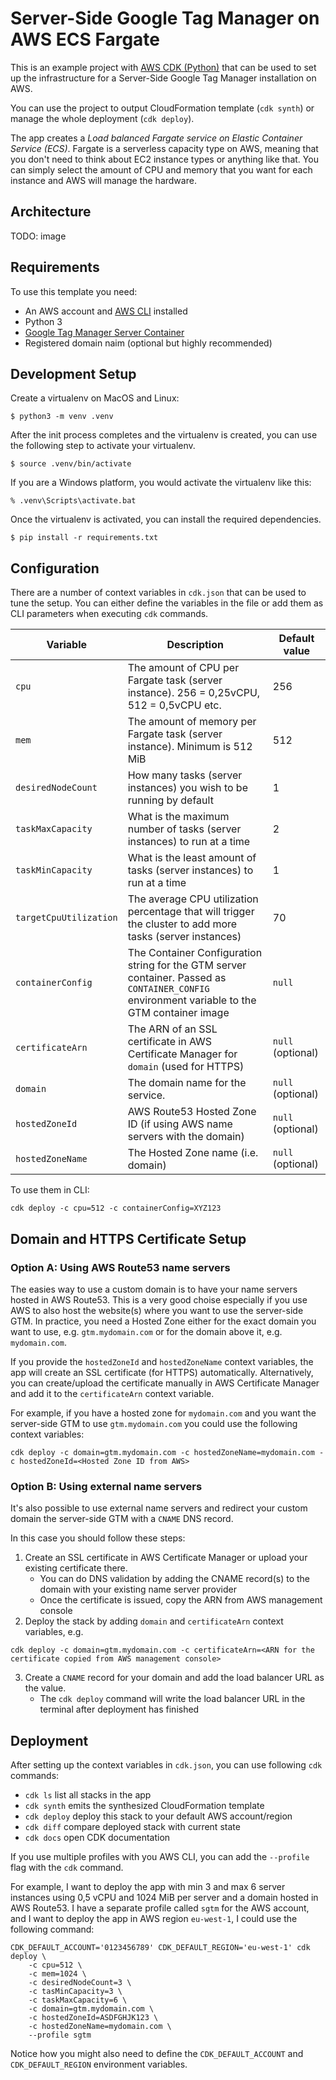 
# Server-Side Google Tag Manager on AWS ECS Fargate

This is an example project with [AWS CDK (Python)](https://docs.aws.amazon.com/cdk/api/v2/python/index.html)
that can be used to set up the infrastructure for a Server-Side Google Tag Manager installation on AWS.

You can use the project to output CloudFormation template (`cdk synth`) or manage the whole deployment (`cdk deploy`).

The app creates a *Load balanced Fargate service on Elastic Container Service (ECS)*. Fargate is a serverless
capacity type on AWS, meaning that you don't need to think about EC2 instance types or anything like that.
You can simply select the amount of CPU and memory that you want for each instance and AWS will manage the hardware.

## Architecture

TODO: image

## Requirements

To use this template you need:

- An AWS account and [AWS CLI](https://aws.amazon.com/cli/) installed
- Python 3
- [Google Tag Manager Server Container](https://developers.google.com/tag-platform/tag-manager/server-side)
- Registered domain naim (optional but highly recommended)

## Development Setup

Create a virtualenv on MacOS and Linux:

```
$ python3 -m venv .venv
```

After the init process completes and the virtualenv is created, you can use the following
step to activate your virtualenv.

```
$ source .venv/bin/activate
```

If you are a Windows platform, you would activate the virtualenv like this:

```
% .venv\Scripts\activate.bat
```

Once the virtualenv is activated, you can install the required dependencies.

```
$ pip install -r requirements.txt
```

## Configuration

There are a number of context variables in `cdk.json` that can be used to tune the setup.
You can either define the variables in the file or add them as CLI parameters when
executing `cdk` commands.

| Variable | Description | Default value |
|-|-|-|
| `cpu` | The amount of CPU per Fargate task (server instance). 256 = 0,25vCPU, 512 = 0,5vCPU etc. | 256 |
| `mem` | The amount of memory per Fargate task (server instance). Minimum is 512 MiB | 512 |
| `desiredNodeCount` | How many tasks (server instances) you wish to be running by default | 1 |
| `taskMaxCapacity` | What is the maximum number of tasks (server instances) to run at a time | 2 |
| `taskMinCapacity` | What is the least amount of tasks (server instances) to run at a time | 1 |
| `targetCpuUtilization` | The average CPU utilization percentage that will trigger the cluster to add more tasks (server instances) | 70 |
| `containerConfig` | The Container Configuration string for the GTM server container. Passed as `CONTAINER_CONFIG` environment variable to the GTM container image | `null` |
| `certificateArn` | The ARN of an SSL certificate in AWS Certificate Manager for `domain` (used for HTTPS) | `null` (optional) |
| `domain` | The domain name for the service. | `null` (optional) |
| `hostedZoneId` | AWS Route53 Hosted Zone ID (if using AWS name servers with the domain) | `null` (optional) |
| `hostedZoneName` | The Hosted Zone name (i.e. domain) | `null` (optional) |

To use them in CLI:

```
cdk deploy -c cpu=512 -c containerConfig=XYZ123
```

## Domain and HTTPS Certificate Setup

### Option A: Using AWS Route53 name servers

The easies way to use a custom domain is to have your name servers hosted in AWS Route53. This is a very good choise especially if you use
AWS to also host the website(s) where you want to use the server-side GTM. In practice, you need a Hosted Zone either for the exact domain 
you want to use, e.g. `gtm.mydomain.com` or for the domain above it, e.g. `mydomain.com`.

If you provide the `hostedZoneId` and `hostedZoneName` context variables, the app will create an SSL certificate (for HTTPS) automatically.
Alternatively, you can create/upload the certificate manually in AWS Certificate Manager and add it to the `certificateArn` context variable.

For example, if you have a hosted zone for `mydomain.com` and you want the server-side GTM to use `gtm.mydomain.com` you could use the following
context variables:

```
cdk deploy -c domain=gtm.mydomain.com -c hostedZoneName=mydomain.com -c hostedZoneId=<Hosted Zone ID from AWS>
```

### Option B: Using external name servers

It's also possible to use external name servers and redirect your custom domain the server-side GTM with a `CNAME` DNS record.

In this case you should follow these steps:

1. Create an SSL certificate in AWS Certificate Manager or upload your existing certificate there.
    - You can do DNS validation by adding the CNAME record(s) to the domain with your existing name server provider
    - Once the certificate is issued, copy the ARN from AWS management console
2. Deploy the stack by adding `domain` and `certificateArn` context variables, e.g.
```
cdk deploy -c domain=gtm.mydomain.com -c certificateArn=<ARN for the certificate copied from AWS management console>
```
3. Create a `CNAME` record for your domain and add the load balancer URL as the value.
    - The `cdk deploy` command will write the load balancer URL in the terminal after deployment has finished

## Deployment

After setting up the context variables in `cdk.json`, you can use following `cdk` commands:

 * `cdk ls`          list all stacks in the app
 * `cdk synth`       emits the synthesized CloudFormation template
 * `cdk deploy`      deploy this stack to your default AWS account/region
 * `cdk diff`        compare deployed stack with current state
 * `cdk docs`        open CDK documentation

If you use multiple profiles with you AWS CLI, you can add the `--profile` flag with the `cdk` command.

For example, I want to deploy the app with min 3 and max 6 server instances using 0,5 vCPU and 1024 MiB per server
and a domain hosted in AWS Route53. I have a separate profile called `sgtm` for the AWS account, and I want to
deploy the app in AWS region `eu-west-1`, I could use the following command:

```
CDK_DEFAULT_ACCOUNT='0123456789' CDK_DEFAULT_REGION='eu-west-1' cdk deploy \
    -c cpu=512 \
    -c mem=1024 \
    -c desiredNodeCount=3 \
    -c tasMinCapacity=3 \
    -c taskMaxCapacity=6 \
    -c domain=gtm.mydomain.com \
    -c hostedZoneId=ASDFGHJK123 \
    -c hostedZoneName=mydomain.com \
    --profile sgtm
```

Notice how you might also need to define the `CDK_DEFAULT_ACCOUNT` and `CDK_DEFAULT_REGION` environment variables.
